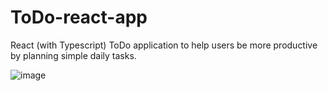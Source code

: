 # ToDo-react-app
React (with Typescript) ToDo application to help users be more productive by planning simple daily tasks.

![image](https://user-images.githubusercontent.com/55267781/179328669-34ce2936-18b4-440b-b7ea-1a18c342310e.png)
